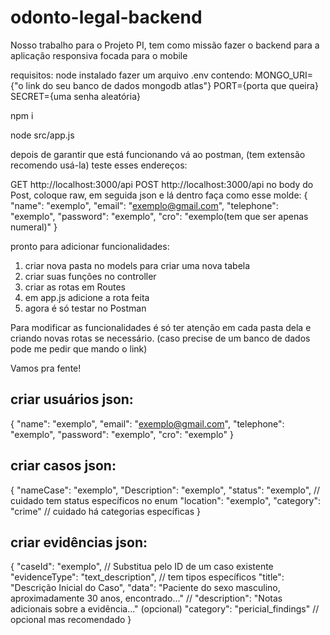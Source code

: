 # odonto-legal-backend
Nosso trabalho para o Projeto PI, tem como missão fazer o backend para a aplicação responsiva focada para o mobile

requisitos: node instalado
fazer um arquivo .env contendo:
MONGO_URI={"o link do seu banco de dados mongodb atlas"}
PORT={porta que queira}
SECRET={uma senha aleatória}

npm i

node src/app.js

depois de garantir que está funcionando vá ao postman, (tem extensão recomendo usá-la)
teste esses endereços:

GET http://localhost:3000/api
POST http://localhost:3000/api 
no body do Post, coloque raw, em seguida json e lá dentro faça como esse molde:
{
    "name": "exemplo",
    "email": "exemplo@gmail.com",
    "telephone": "exemplo",
    "password": "exemplo",
    "cro": "exemplo(tem que ser apenas numeral)"
}

pronto para adicionar funcionalidades:
1. criar nova pasta no models para criar uma nova tabela
2. criar suas funções no controller
3. criar as rotas em Routes
4. em app.js adicione a rota feita
5. agora é só testar no Postman

Para modificar as funcionalidades é só ter atenção em cada pasta dela e criando novas rotas se necessário.
(caso precise de um banco de dados pode me pedir que mando o link)

Vamos pra fente!

## criar usuários json:
{
    "name": "exemplo",
    "email": "exemplo@gmail.com",
    "telephone": "exemplo",
    "password": "exemplo",
    "cro": "exemplo"
}

## criar casos json:

{
    "nameCase": "exemplo",
    "Description": "exemplo",
    "status": "exemplo", // cuidado tem status específicos no enum
    "location": "exemplo",
    "category": "crime" // cuidado há categorias específicas
}

## criar evidências json:

{
    "caseId": "exemplo", // Substitua pelo ID de um caso existente
    "evidenceType": "text_description", // tem tipos específicos
    "title": "Descrição Inicial do Caso",
    "data": "Paciente do sexo masculino, aproximadamente 30 anos, encontrado..."
    // "description": "Notas adicionais sobre a evidência..." (opcional)
    "category": "pericial_findings" // opcional mas recomendado
}